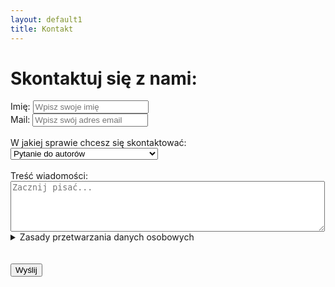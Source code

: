```yaml
---
layout: default1
title: Kontakt
---
```

# Skontaktuj się z nami:
<form action="/submit-form" method="post">
    <!-- Pole tekstowe -->
    <label for="imie">Imię:</label>
    <input class="bg-basicBeage" type="text" id="imie" name="imie" placeholder="Wpisz swoje imię" required>
    <br>
    <label for="mail">Mail:</label>
    <input class="bg-basicBeage" type="text" id="mail" name="mail" placeholder="Wpisz swój adres email" required>
    <br><br>
    <!-- Pole wyboru z optgroup -->
    <label for="temat">W jakiej sprawie chcesz się skontaktować:</label>
    <select class="bg-basicBeage" id="temat" name="temat" required>
            <optgroup label="Pochwały">
                <option value="pytanie">Pytanie do autorów</option>
                <option value="wspolpraca">Współpraca</option>
                <option value="zespol">Dołącz do zespołu</option>
        </optgroup>
        <optgroup label="Skargi">
            <option value="blad">Zgłoś błąd na stronie</option>
            <option value="rodo">Zgłoś naruszenie praw autorskich</option>
        </optgroup>
        <option value="inne">Inne</option>
    </select>
    <br><br>
    <label for="tresc">Treść wiadomości:</label><br>
    <textarea class="bg-basicBeage" id="tresc" name="tresc" rows="5" cols="60" placeholder="Zacznij pisać..." required></textarea>
    <br>
    <!-- Rozwijane zasady przetwarzania danych -->
        <details>
            <summary class="text-basicBeage">Zasady przetwarzania danych osobowych</summary>
            <p class="bg-basicBeage rounded-lg">
                Administratorem Twoich danych osobowych jest firma XYZ. Dane są przetwarzane w celu realizacji zgłoszenia oraz w celach statystycznych. 
                Masz prawo dostępu do swoich danych, ich poprawiania, usunięcia lub ograniczenia przetwarzania. Więcej informacji znajdziesz w naszej 
                <a href="/polityka-prywatnosci">Polityce Prywatności</a>.
            </p>
        </details>
        <br>
    <br>
    <!-- Przycisk -->
    <button type="submit"
        class="text-amber-50 max-w-[150px] max-h-[100px] px-6 red-yellow-button py-1 sm:px-10 md:px-16 sm:py-4 cursor-pointer rounded-full orangeShadow font-medium">
        Wyślij
    </button>
